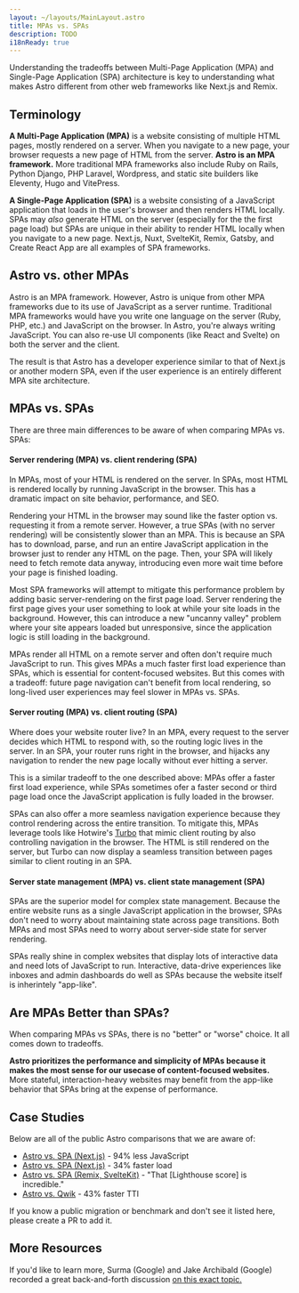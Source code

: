 ```yaml
---
layout: ~/layouts/MainLayout.astro
title: MPAs vs. SPAs
description: TODO
i18nReady: true
---
```


Understanding the tradeoffs between Multi-Page Application (MPA) and Single-Page Application (SPA) architecture is key to understanding what makes Astro different from other web frameworks like Next.js and Remix.

## Terminology

**A Multi-Page Application (MPA)** is a website consisting of multiple HTML pages, mostly rendered on a server. When you navigate to a new page, your browser requests a new page of HTML from the server. **Astro is an MPA framework.** More traditional MPA frameworks also include Ruby on Rails, Python Django, PHP Laravel, Wordpress, and static site builders like Eleventy, Hugo and VitePress.

**A Single-Page Application (SPA)** is a website consisting of a JavaScript application that loads in the user's browser and then renders HTML locally. SPAs may *also* generate HTML on the server (especially for the the first page load) but SPAs are unique in their ability to render HTML locally when you navigate to a new page. Next.js, Nuxt, SvelteKit, Remix, Gatsby, and Create React App are all examples of SPA frameworks.

## Astro vs. other MPAs

Astro is an MPA framework. However, Astro is unique from other MPA frameworks due to its use of JavaScript as a server runtime. Traditional MPA frameworks would have you write one language on the server (Ruby, PHP, etc.) and JavaScript on the browser. In Astro, you're always writing JavaScript. You can also re-use UI components (like React and Svelte) on both the server and the client. 

The result is that Astro has a developer experience similar to that of Next.js or another modern SPA, even if the user experience is an entirely different MPA site architecture.

## MPAs vs. SPAs

There are three main differences to be aware of when comparing MPAs vs. SPAs:

#### Server rendering (MPA) vs. client rendering (SPA)

In MPAs, most of your HTML is rendered on the server. In SPAs, most HTML is rendered locally by running JavaScript in the browser. This has a dramatic impact on site behavior, performance, and SEO.

Rendering your HTML in the browser may sound like the faster option vs. requesting it from a remote server. However, a true SPAs (with no server rendering) will be consistently slower than an MPA. This is because an SPA has to download, parse, and run an entire JavaScript application in the browser just to render any HTML on the page. Then, your SPA will likely need to fetch remote data anyway, introducing even more wait time before your page is finished loading.

Most SPA frameworks will attempt to mitigate this performance problem by adding basic server-rendering on the first page load. Server rendering the first page gives your user something to look at while your site loads in the background. However, this can introduce a new "uncanny valley" problem where your site appears loaded but unresponsive, since the application logic is still loading in the background.

MPAs render all HTML on a remote server and often don't require much JavaScript to run. This gives MPAs a much faster first load experience than SPAs, which is essential for content-focused websites. But this comes with a tradeoff: future page navigation can't benefit from local rendering, so long-lived user experiences may feel slower in MPAs vs. SPAs.


#### Server routing (MPA) vs. client routing (SPA)

Where does your website router live? In an MPA, every request to the server decides which HTML to respond with, so the routing logic lives in the server. In an SPA, your router runs right in the browser, and hijacks any navigation to render the new page locally without ever hitting a server.

This is a similar tradeoff to the one described above: MPAs offer a faster first load experience, while SPAs sometimes ofer a faster second or third page load once the JavaScript application is fully loaded in the browser. 

SPAs can also offer a more seamless navigation experience because they control rendering across the entire transition. To mitigate this, MPAs leverage tools like Hotwire's [Turbo](https://turbo.hotwired.dev/) that mimic client routing by also controlling navigation in the browser. The HTML is still rendered on the server, but Turbo can now display a seamless transition between pages similar to client routing in an SPA.

#### Server state management (MPA) vs. client state management (SPA)

SPAs are the superior model for complex state management. Because the entire website runs as a single JavaScript application in the browser, SPAs don't need to worry about maintaining state across page transitions. Both MPAs and most SPAs need to worry about server-side state for server rendering.

SPAs really shine in complex websites that display lots of interactive data and need lots of JavaScript to run. Interactive, data-drive experiences like inboxes and admin dashboards do well as SPAs because the website itself is inherintely "app-like".

## Are MPAs Better than SPAs?

When comparing MPAs vs SPAs, there is no "better" or "worse" choice. It all comes down to tradeoffs.

**Astro prioritizes the performance and simplicity of MPAs because it makes the most sense for our usecase of content-focused websites.** More stateful, interaction-heavy websites may benefit from the app-like behavior that SPAs bring at the expense of performance.


## Case Studies

Below are all of the public Astro comparisons that we are aware of:

- [Astro vs. SPA (Next.js)](https://twitter.com/t3dotgg/status/1437195415439360003) - 94% less JavaScript
- [Astro vs. SPA (Next.js)](https://twitter.com/jlengstorf/status/1442707241627385860?lang=en) - 34% faster load
- [Astro vs. SPA (Remix, SvelteKit)](https://www.youtube.com/watch?v=2ZEMb_H-LYE&t=8163s) - "That [Lighthouse score] is incredible."
- [Astro vs. Qwik](https://www.youtube.com/watch?v=2ZEMb_H-LYE&t=8504s) - 43% faster TTI

If you know a public migration or benchmark and don't see it listed here, please create a PR to add it.
## More Resources 

If you'd like to learn more, Surma (Google) and Jake Archibald (Google) recorded a great back-and-forth discussion [on this exact topic.](https://www.youtube.com/watch?v=ivLhf3hq7eM)



<!-- ## Unapologetically server-rendered



If you are coming from a server language like PHP or Rails, Astro's server rendering will feel familiar. If you're coming from a JavaScript application framework like Next.js, then it may feel a bit unusual at first. 

Modern JavaScript application frameworks like Next.js are designed to run **isomorphically** on both the client and the server. When you build your website with one of these frameworks, you are essentially building an optimized Single Page Application, or SPA. EXPLAIN BENEFITS OF SPAs.

Astro isn't like other frameworks. Instead of building you an SPA, Astro builds you an MPA, or Multi Page Application. MPAs rely on server routing and rendering to do most of the work, with the user loading HTML from your site as they navigate from page to page.

MPAs have some serious benefits for the content-focused website (it's fast!) while SPAs are usually a better fit for more dynamic web applications. This is why Astro's content focus is so important to understand: MPAs are a better fit for Astro,  -->

<!-- and the tradeoffs that Astro can make happily.  -->

<!-- - It's fast.
- It's less complex: Make database reads and writes directly in your components.
- It's less boilerplate: With direct DB access, there's no need to create REST or GraphQL APIs. -->